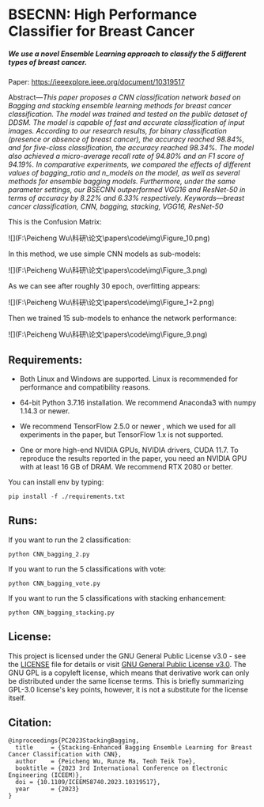 # BSECNN: High Performance Classifier for Breast Cancer

##### We use a novel Ensemble Learning approach to classify the 5 different types of breast cancer.

Paper:  https://ieeexplore.ieee.org/document/10319517

Abstract—*This paper proposes a CNN classification  network based on Bagging and stacking ensemble learning  methods for breast cancer classification. The model was  trained and tested on the public dataset of DDSM. The  model is capable of fast and accurate classification of input  images. According to our research results, for binary  classification (presence or absence of breast cancer), the  accuracy reached 98.84%, and for five-class classification,  the accuracy reached 98.34%. The model also achieved a  micro-average recall rate of 94.80% and an F1 score of  94.19%. In comparative experiments, we compared the  effects of different values of bagging_ratio and n_models on  the model, as well as several methods for ensemble bagging  models. Furthermore, under the same parameter settings,  our BSECNN outperformed VGG16 and ResNet-50 in terms  of accuracy by 8.22% and 6.33% respectively. Keywords—breast cancer classification, CNN, bagging, stacking, VGG16, ResNet-50*

This is the Confusion Matrix: 

![](F:\Peicheng Wu\科研\论文\papers\code\img\Figure_10.png)

In this method, we use simple CNN models as sub-models:

![](F:\Peicheng Wu\科研\论文\papers\code\img\Figure_3.png)

As we can see after roughly 30 epoch, overfitting appears:

![](F:\Peicheng Wu\科研\论文\papers\code\img\Figure_1+2.png)

Then we trained 15 sub-models to enhance the network performance:

![](F:\Peicheng Wu\科研\论文\papers\code\img\Figure_9.png)

## Requirements:

- Both Linux and Windows are supported. Linux is recommended for performance and compatibility reasons.

- 64-bit Python 3.7.16 installation. We recommend Anaconda3 with numpy 1.14.3 or newer.

- We recommend TensorFlow 2.5.0 or newer , which we used for all experiments in the paper, but TensorFlow 1.x is not supported.

- One or more high-end NVIDIA GPUs, NVIDIA drivers, CUDA 11.7. To reproduce the results reported in the paper, you need an NVIDIA GPU with at least 16 GB of DRAM.  We recommend RTX 2080 or better.

  

You can install env by typing:

```
pip install -f ./requirements.txt
```



## Runs:

If you want to run the 2 classification:

```
python CNN_bagging_2.py
```

If you want to run the 5 classifications with vote:

```
python CNN_bagging_vote.py
```

If you want to run the 5 classifications with stacking enhancement:

```
python CNN_bagging_stacking.py
```



## License:

This project is licensed under the GNU General Public License v3.0 - see the [LICENSE](LICENSE) file for details or visit [GNU General Public License v3.0](https://www.gnu.org/licenses/gpl-3.0.html). The GNU GPL is a copyleft license, which means that derivative work can only be distributed under the same license terms. This is briefly summarizing GPL-3.0 license's key points, however, it is not a substitute for the license itself.



## Citation:

```
@inproceedings{PC2023StackingBagging,
  title     = {Stacking-Enhanced Bagging Ensemble Learning for Breast Cancer Classification with CNN},
  author    = {Peicheng Wu, Runze Ma, Teoh Teik Toe},
  booktitle = {2023 3rd International Conference on Electronic Engineering (ICEEM)},
  doi = {10.1109/ICEEM58740.2023.10319517},
  year      = {2023}
}
```

